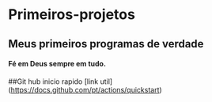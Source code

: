 # Primeiros-projetos 
## Meus primeiros programas de verdade
#### Fé em Deus sempre em tudo.
##Git hub inicio rapido
[link util] (https://docs.github.com/pt/actions/quickstart)
